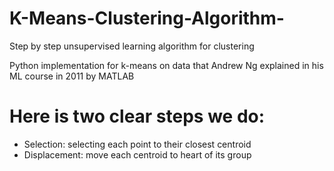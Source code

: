 # K-Means-Clustering-Algorithm-
Step by step unsupervised learning algorithm for clustering


Python implementation for k-means on data that Andrew Ng explained in his ML course in 2011 by MATLAB


# Here is two clear steps we do:
- Selection:
    selecting each point to their closest centroid
- Displacement:
    move each centroid to heart of its group
